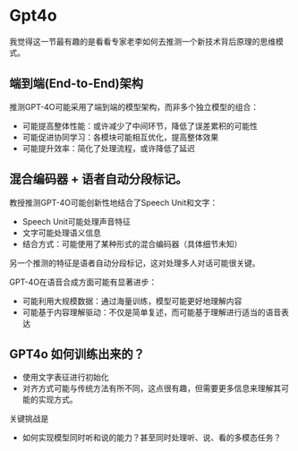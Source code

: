 # Gpt4o

我觉得这一节最有趣的是看看专家老李如何去推测一个新技术背后原理的思维模式。

## 端到端(End-to-End)架构

推测GPT-4O可能采用了端到端的模型架构，而非多个独立模型的组合：
- 可能提高整体性能：或许减少了中间环节，降低了误差累积的可能性
- 可能促进协同学习：各模块可能相互优化，提高整体效果
- 可能提升效率：简化了处理流程，或许降低了延迟

## 混合编码器 + 语者自动分段标记。

教授推测GPT-4O可能创新性地结合了Speech Unit和文字：
- Speech Unit可能处理声音特征
- 文字可能处理语义信息
- 结合方式：可能使用了某种形式的混合编码器（具体细节未知）

另一个推测的特征是语者自动分段标记，这对处理多人对话可能很关键。

GPT-4O在语音合成方面可能有显著进步：
- 可能利用大规模数据：通过海量训练，模型可能更好地理解内容
- 可能基于内容理解驱动：不仅是简单复述，而可能基于理解进行适当的语音表达

## GPT4o 如何训练出来的？

- 使用文字表征进行初始化
- 对齐方式可能与传统方法有所不同，这点很有趣，但需要更多信息来理解其可能的实现方式。

关键挑战是 
- 如何实现模型同时听和说的能力？甚至同时处理听、说、看的多模态任务？

